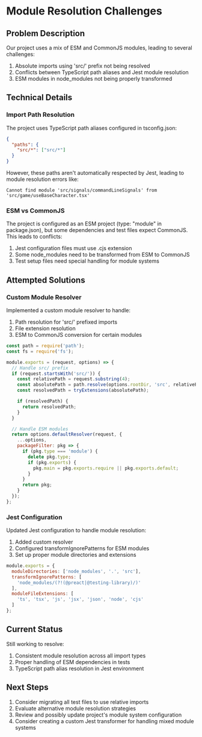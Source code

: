# Module Resolution Challenges

## Problem Description
Our project uses a mix of ESM and CommonJS modules, leading to several challenges:

1. Absolute imports using 'src/' prefix not being resolved
2. Conflicts between TypeScript path aliases and Jest module resolution
3. ESM modules in node_modules not being properly transformed

## Technical Details

### Import Path Resolution
The project uses TypeScript path aliases configured in tsconfig.json:
```json
{
  "paths": {
    "src/*": ["src/*"]
  }
}
```

However, these paths aren't automatically respected by Jest, leading to module resolution errors like:
```
Cannot find module 'src/signals/commandLineSignals' from 'src/game/useBaseCharacter.tsx'
```

### ESM vs CommonJS
The project is configured as an ESM project (type: "module" in package.json), but some dependencies and test files expect CommonJS. This leads to conflicts:

1. Jest configuration files must use .cjs extension
2. Some node_modules need to be transformed from ESM to CommonJS
3. Test setup files need special handling for module systems

## Attempted Solutions

### Custom Module Resolver
Implemented a custom module resolver to handle:
1. Path resolution for 'src/' prefixed imports
2. File extension resolution
3. ESM to CommonJS conversion for certain modules

```javascript
const path = require('path');
const fs = require('fs');

module.exports = (request, options) => {
  // Handle src/ prefix
  if (request.startsWith('src/')) {
    const relativePath = request.substring(4);
    const absolutePath = path.resolve(options.rootDir, 'src', relativePath);
    const resolvedPath = tryExtensions(absolutePath);

    if (resolvedPath) {
      return resolvedPath;
    }
  }

  // Handle ESM modules
  return options.defaultResolver(request, {
    ...options,
    packageFilter: pkg => {
      if (pkg.type === 'module') {
        delete pkg.type;
        if (pkg.exports) {
          pkg.main = pkg.exports.require || pkg.exports.default;
        }
      }
      return pkg;
    }
  });
};
```

### Jest Configuration
Updated Jest configuration to handle module resolution:
1. Added custom resolver
2. Configured transformIgnorePatterns for ESM modules
3. Set up proper module directories and extensions

```javascript
module.exports = {
  moduleDirectories: ['node_modules', '.', 'src'],
  transformIgnorePatterns: [
    'node_modules/(?!(@preact|@testing-library)/)'
  ],
  moduleFileExtensions: [
    'ts', 'tsx', 'js', 'jsx', 'json', 'node', 'cjs'
  ]
};
```

## Current Status
Still working to resolve:
1. Consistent module resolution across all import types
2. Proper handling of ESM dependencies in tests
3. TypeScript path alias resolution in Jest environment

## Next Steps
1. Consider migrating all test files to use relative imports
2. Evaluate alternative module resolution strategies
3. Review and possibly update project's module system configuration
4. Consider creating a custom Jest transformer for handling mixed module systems
